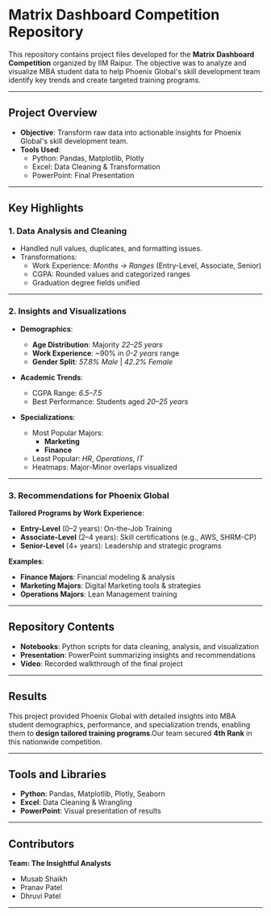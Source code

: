 # Matrix Dashboard Competition Repository

This repository contains project files developed for the **Matrix Dashboard Competition** organized by IIM Raipur. The objective was to analyze and visualize MBA student data to help Phoenix Global's skill development team identify key trends and create targeted training programs.

---

## Project Overview

-   **Objective**: Transform raw data into actionable insights for Phoenix Global's skill development team.
-   **Tools Used**:
    -   Python: Pandas, Matplotlib, Plotly
    -   Excel: Data Cleaning & Transformation
    -   PowerPoint: Final Presentation

---

## Key Highlights

### 1. Data Analysis and Cleaning

-   Handled null values, duplicates, and formatting issues.
-   Transformations:
    -   Work Experience: *Months → Ranges* (Entry-Level, Associate, Senior)
    -   CGPA: Rounded values and categorized ranges
    -   Graduation degree fields unified

---

### 2. Insights and Visualizations

-   **Demographics**:
    -   **Age Distribution**: Majority *22–25 years*
    -   **Work Experience**: ~90% in *0-2 years* range
    -   **Gender Split**: *57.8% Male* | *42.2% Female*

-   **Academic Trends**:
    -   CGPA Range: *6.5–7.5*
    -   Best Performance: Students aged *20–25 years*

-   **Specializations**:
    -   Most Popular Majors:
        -   **Marketing**
        -   **Finance**
    -   Least Popular: *HR*, *Operations*, *IT*
    -   Heatmaps: Major-Minor overlaps visualized

---

### 3. Recommendations for Phoenix Global

**Tailored Programs by Work Experience**:

-   **Entry-Level** (0–2 years): On-the-Job Training
-   **Associate-Level** (2–4 years): Skill certifications (e.g., AWS, SHRM-CP)
-   **Senior-Level** (4+ years): Leadership and strategic programs

**Examples**:

-   **Finance Majors**: Financial modeling & analysis
-   **Marketing Majors**: Digital Marketing tools & strategies
-   **Operations Majors**: Lean Management training

---

## Repository Contents

-   **Notebooks**: Python scripts for data cleaning, analysis, and visualization
-   **Presentation**: PowerPoint summarizing insights and recommendations
-   **Video**: Recorded walkthrough of the final project

---

## Results
This project provided Phoenix Global with detailed insights into MBA student demographics, performance, and specialization trends, enabling them to **design tailored training programs**.Our team secured **4th Rank** in this nationwide competition.

---

## Tools and Libraries
-   **Python**: Pandas, Matplotlib, Plotly, Seaborn
-   **Excel**: Data Cleaning & Wrangling
-   **PowerPoint**: Visual presentation of results
---

## Contributors
**Team: The Insightful Analysts**
-   Musab Shaikh
-   Pranav Patel
-   Dhruvi Patel
---
